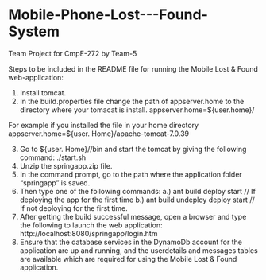 Mobile-Phone-Lost---Found-System
================================

Team Project for CmpE-272 by Team-5

Steps to be included in the README file for running the Mobile Lost & Found web-application:

1.	Install tomcat.
2.	In the build.properties file change the path of appserver.home to the directory where your tomacat is install.
appserver.home=${user.home}/<path to tomcat directory>

For example if you installed the file in your home directory
appserver.home=${user. Home}/apache-tomcat-7.0.39

3.	Go to ${user. Home}/<path to tomcat directory>/bin and start the tomcat by giving the following command: 
./start.sh
4.	Unzip the springapp.zip file.
5.	In the command prompt, go to the path where the application folder “springapp” is saved.
6.	Then type one of the following commands: 
a.)	ant build deploy start  // If deploying the app for the first time
b.)	ant build undeploy deploy start // If not deploying for the first time.
7.	After getting the build successful message, open a browser and type the following to launch the web application:
http://localhost:8080/springapp/login.htm
8. Ensure that the database services in the DynamoDb account for the application are up and running, and the userdetails and messages tables are available which are required for using the Mobile Lost & Found application.

